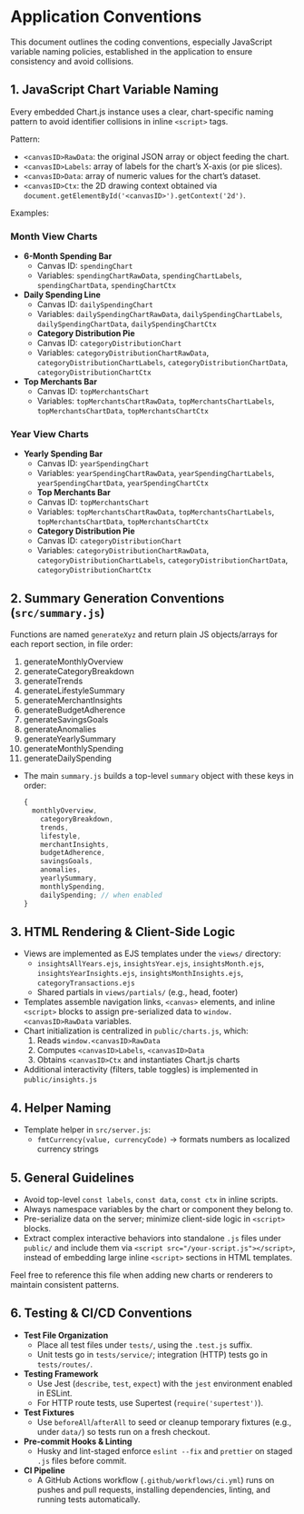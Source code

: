 # Application Conventions

This document outlines the coding conventions, especially JavaScript variable naming policies, established in the application to ensure consistency and avoid collisions.

## 1. JavaScript Chart Variable Naming

Every embedded Chart.js instance uses a clear, chart-specific naming pattern to avoid identifier collisions in inline `<script>` tags.

Pattern:

- `<canvasID>RawData`: the original JSON array or object feeding the chart.
- `<canvasID>Labels`: array of labels for the chart’s X-axis (or pie slices).
- `<canvasID>Data`: array of numeric values for the chart’s dataset.
- `<canvasID>Ctx`: the 2D drawing context obtained via `document.getElementById('<canvasID>').getContext('2d')`.

Examples:

### Month View Charts

- **6-Month Spending Bar**
  - Canvas ID: `spendingChart`
  - Variables: `spendingChartRawData`, `spendingChartLabels`, `spendingChartData`, `spendingChartCtx`
- **Daily Spending Line**
  - Canvas ID: `dailySpendingChart`
  - Variables: `dailySpendingChartRawData`, `dailySpendingChartLabels`, `dailySpendingChartData`, `dailySpendingChartCtx`
  - **Category Distribution Pie**
  - Canvas ID: `categoryDistributionChart`
  - Variables: `categoryDistributionChartRawData`, `categoryDistributionChartLabels`, `categoryDistributionChartData`, `categoryDistributionChartCtx`
- **Top Merchants Bar**
  - Canvas ID: `topMerchantsChart`
  - Variables: `topMerchantsChartRawData`, `topMerchantsChartLabels`, `topMerchantsChartData`, `topMerchantsChartCtx`

### Year View Charts

- **Yearly Spending Bar**
  - Canvas ID: `yearSpendingChart`
  - Variables: `yearSpendingChartRawData`, `yearSpendingChartLabels`, `yearSpendingChartData`, `yearSpendingChartCtx`
  - **Top Merchants Bar**
  - Canvas ID: `topMerchantsChart`
  - Variables: `topMerchantsChartRawData`, `topMerchantsChartLabels`, `topMerchantsChartData`, `topMerchantsChartCtx`
  - **Category Distribution Pie**
  - Canvas ID: `categoryDistributionChart`
  - Variables: `categoryDistributionChartRawData`, `categoryDistributionChartLabels`, `categoryDistributionChartData`, `categoryDistributionChartCtx`

## 2. Summary Generation Conventions (`src/summary.js`)

Functions are named `generateXyz` and return plain JS objects/arrays for each report section, in file order:

1. generateMonthlyOverview
2. generateCategoryBreakdown
3. generateTrends
4. generateLifestyleSummary
5. generateMerchantInsights
6. generateBudgetAdherence
7. generateSavingsGoals
8. generateAnomalies
9. generateYearlySummary
10. generateMonthlySpending
11. generateDailySpending

- The main `summary.js` builds a top-level `summary` object with these keys in order:
  ```js
  {
    monthlyOverview,
      categoryBreakdown,
      trends,
      lifestyle,
      merchantInsights,
      budgetAdherence,
      savingsGoals,
      anomalies,
      yearlySummary,
      monthlySpending,
      dailySpending; // when enabled
  }
  ```

## 3. HTML Rendering & Client-Side Logic

- Views are implemented as EJS templates under the `views/` directory:
  - `insightsAllYears.ejs`, `insightsYear.ejs`, `insightsMonth.ejs`, `insightsYearInsights.ejs`, `insightsMonthInsights.ejs`, `categoryTransactions.ejs`
  - Shared partials in `views/partials/` (e.g., head, footer)
- Templates assemble navigation links, `<canvas>` elements, and inline `<script>` blocks to assign pre-serialized data to `window.<canvasID>RawData` variables.
- Chart initialization is centralized in `public/charts.js`, which:
  1. Reads `window.<canvasID>RawData`
  2. Computes `<canvasID>Labels`, `<canvasID>Data`
  3. Obtains `<canvasID>Ctx` and instantiates Chart.js charts
- Additional interactivity (filters, table toggles) is implemented in `public/insights.js`

## 4. Helper Naming

- Template helper in `src/server.js`:
  - `fmtCurrency(value, currencyCode)` → formats numbers as localized currency strings

## 5. General Guidelines

- Avoid top-level `const labels`, `const data`, `const ctx` in inline scripts.
- Always namespace variables by the chart or component they belong to.
- Pre-serialize data on the server; minimize client-side logic in `<script>` blocks.
- Extract complex interactive behaviors into standalone `.js` files under `public/` and include them via `<script src="/your-script.js"></script>`, instead of embedding large inline `<script>` sections in HTML templates.

Feel free to reference this file when adding new charts or renderers to maintain consistent patterns.

## 6. Testing & CI/CD Conventions

- **Test File Organization**
  - Place all test files under `tests/`, using the `.test.js` suffix.
  - Unit tests go in `tests/service/`; integration (HTTP) tests go in `tests/routes/`.
- **Testing Framework**
  - Use Jest (`describe`, `test`, `expect`) with the `jest` environment enabled in ESLint.
  - For HTTP route tests, use Supertest (`require('supertest')`).
- **Test Fixtures**
  - Use `beforeAll`/`afterAll` to seed or cleanup temporary fixtures (e.g., under `data/`) so tests run on a fresh checkout.
- **Pre-commit Hooks & Linting**
  - Husky and lint-staged enforce `eslint --fix` and `prettier` on staged `.js` files before commit.
- **CI Pipeline**
  - A GitHub Actions workflow (`.github/workflows/ci.yml`) runs on pushes and pull requests, installing dependencies, linting, and running tests automatically.

